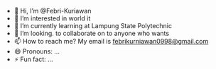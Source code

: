 - 👋 Hi, I’m @Febri-Kuriawan
- 👀 I’m interested in world it
- 🌱 I’m currently learning at Lampung State Polytechnic
- 💞️ I’m looking. to collaborate on to anyone who wants
- 📫 How to reach me? My email is febrikurniawan0998@gmail.com
- 😄 Pronouns: ...
- ⚡ Fun fact: ...

<!---
Febri-Kuriawan/Febri-Kuriawan is a ✨ special ✨ repository because its `README.md` (this file) appears on your GitHub profile.
You can click the Preview link to take a look at your changes.
--->
